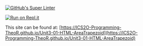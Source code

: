 [![GitHub's Super Linter](https://github.com/ICS2O-Programming-TheoR/Unit3-01-HTML-AreaTrapezoid/workflows/GitHub's%20Super%20Linter/badge.svg)](https://github.com/ICS2O-Programming-TheoR/Unit3-01-HTML-AreaTrapezoid/actions)


[![Run on Repl.it](https://repl.it/badge/github/ICS2O-Programming-TheoR/Unit3-01-HTML-AreaTrapezoid)](https://repl.it/github/ICS2O-Programming-TheoR/Unit3-01-HTML-AreaTrapezoid)


This site can be found at: [https://ICS2O-Programming-TheoR.github.io/Unit3-01-HTML-AreaTrapezoid](https://ICS2O-Programming-TheoR.github.io/Unit3-01-HTML-AreaTrapezoid)